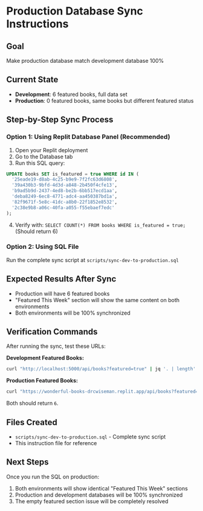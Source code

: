 # Production Database Sync Instructions

## Goal
Make production database match development database 100%

## Current State
- **Development**: 6 featured books, full data set
- **Production**: 0 featured books, same books but different featured status

## Step-by-Step Sync Process

### Option 1: Using Replit Database Panel (Recommended)
1. Open your Replit deployment
2. Go to the Database tab
3. Run this SQL query:

```sql
UPDATE books SET is_featured = true WHERE id IN (
  '25eade19-d8ab-4c25-b9e9-7f2fc63d6808',
  '39a430b3-9bfd-4d3d-a848-2b450f4cfe13', 
  'b9ad5b9d-2437-4ed8-be2b-6bb517ecd1aa',
  'deba8249-6ec8-4771-adc4-aa450387bd1a',
  '82f9671f-5e8c-41dc-a8b0-22f1852e8532',
  '2c38e9b8-a06c-40fa-a055-f55ebaef7edc'
);
```

4. Verify with: `SELECT COUNT(*) FROM books WHERE is_featured = true;` 
   (Should return 6)

### Option 2: Using SQL File
Run the complete sync script at `scripts/sync-dev-to-production.sql`

## Expected Results After Sync
- Production will have 6 featured books
- "Featured This Week" section will show the same content on both environments
- Both environments will be 100% synchronized

## Verification Commands
After running the sync, test these URLs:

**Development Featured Books:**
```bash
curl "http://localhost:5000/api/books?featured=true" | jq '. | length'
```

**Production Featured Books:**
```bash
curl "https://wonderful-books-drcwiseman.replit.app/api/books?featured=true" | jq '. | length'
```

Both should return `6`.

## Files Created
- `scripts/sync-dev-to-production.sql` - Complete sync script
- This instruction file for reference

## Next Steps
Once you run the SQL on production:
1. Both environments will show identical "Featured This Week" sections
2. Production and development databases will be 100% synchronized
3. The empty featured section issue will be completely resolved